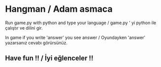 # Hangman / Adam asmaca

Run game.py with python and type your language / game.py ' yi python ile çalıştır ve dilini gir.

In game if you write 'answer' you see answer / Oyundayken 'answer' yazarsanız cevabı görürsünüz.

## Have fun !! / İyi eğlenceler !!
